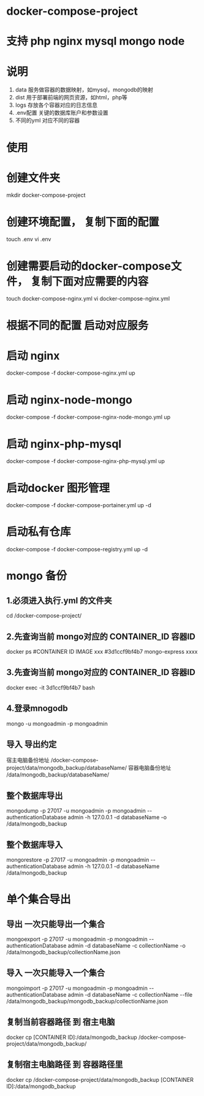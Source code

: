 # docker-compose-project
# 支持 php nginx mysql mongo node 
# 说明
1. data 服务做容器的数据映射，如mysql，mongodb的映射
2. dist 用于部署前端的网页资源，如html，php等
3. logs 存放各个容器对应的日志信息
4. .env配置 关键的数据库账户和参数设置
5. 不同的yml 对应不同的容器
# 使用
# 创建文件夹
mkdir docker-compose-project
# 创建环境配置， 复制下面的配置
touch .env
vi .env
# 创建需要启动的docker-compose文件， 复制下面对应需要的内容
touch docker-compose-nginx.yml
vi docker-compose-nginx.yml

# 根据不同的配置 启动对应服务

# 启动 nginx 
docker-compose -f docker-compose-nginx.yml  up
# 启动 nginx-node-mongo
docker-compose -f docker-compose-nginx-node-mongo.yml  up
# 启动 nginx-php-mysql
docker-compose -f docker-compose-nginx-php-mysql.yml  up

# 启动docker 图形管理
docker-compose -f docker-compose-portainer.yml  up -d
# 启动私有仓库
docker-compose -f docker-compose-registry.yml  up -d





# mongo 备份
## 1.必须进入执行.yml 的文件夹
cd /docker-compose-project/

## 2.先查询当前 mongo对应的 CONTAINER_ID 容器ID 
docker ps 
#CONTAINER ID   IMAGE         xxx
#3d1ccf9bf4b7   mongo-express   xxxx 

## 3.先查询当前 mongo对应的 CONTAINER_ID 容器ID
docker exec -it 3d1ccf9bf4b7 bash

## 4.登录mnogodb
mongo -u mongoadmin -p mongoadmin

## 导入 导出约定 
宿主电脑备份地址  /docker-compose-project/data/mongodb_backup/databaseName/
容器电脑备份地址 /data/mongodb_backup/databaseName/

## 整个数据库导出
mongodump  -p 27017  -u mongoadmin -p mongoadmin --authenticationDatabase admin -h 127.0.0.1 -d databaseName -o /data/mongodb_backup
## 整个数据库导入
mongorestore  -p 27017  -u mongoadmin -p mongoadmin --authenticationDatabase admin -h 127.0.0.1 -d databaseName /data/mongodb_backup

# 单个集合导出
## 导出 一次只能导出一个集合
mongoexport -p 27017  -u mongoadmin -p mongoadmin --authenticationDatabase admin -d databaseName -c collectionName -o /data/mongodb_backup/collectionName.json
## 导入 一次只能导入一个集合
mongoimport -p 27017  -u mongoadmin -p mongoadmin --authenticationDatabase admin -d databaseName -c collectionName --file /data/mongodb_backup/mongodb_backup/collectionName.json

## 复制当前容器路径 到 宿主电脑
docker cp [CONTAINER ID]:/data/mongodb_backup  /docker-compose-project/data/mongodb_backup/

## 复制宿主电脑路径 到 容器路径里
docker cp  /docker-compose-project/data/mongodb_backup [CONTAINER ID]:/data/mongodb_backup
